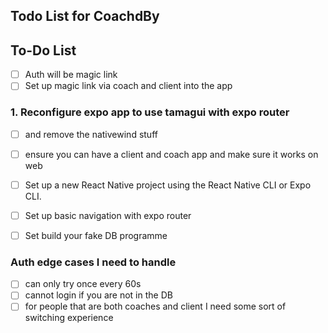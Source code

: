 ## Todo List for CoachdBy

## To-Do List

- [ ] Auth will be magic link
- [ ] Set up magic link via coach and client into the app

### 1. Reconfigure expo app to use tamagui with expo router

- [ ] and remove the nativewind stuff
- [ ] ensure you can have a client and coach app and make sure it works on web

- [ ] Set up a new React Native project using the React Native CLI or Expo CLI.
- [ ] Set up basic navigation with expo router
- [ ] Set build your fake DB programme

### Auth edge cases I need to handle

- [ ] can only try once every 60s
- [ ] cannot login if you are not in the DB
- [ ] for people that are both coaches and client I need some sort of switching experience
